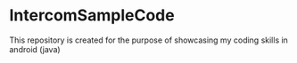 # IntercomSampleCode
This repository is created for the purpose of showcasing my coding skills in android (java)
